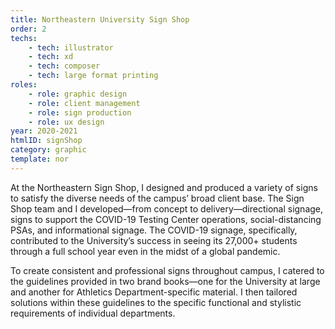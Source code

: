 ```yaml
---
title: Northeastern University Sign Shop
order: 2
techs:
    - tech: illustrator
    - tech: xd
    - tech: composer
    - tech: large format printing
roles:
    - role: graphic design
    - role: client management
    - role: sign production
    - role: ux design
year: 2020-2021
htmlID: signShop
category: graphic
template: nor
---
```

At the Northeastern Sign Shop, I designed and produced a variety of signs to satisfy the diverse needs of the campus’ broad client base. The Sign Shop team and I developed—from concept to delivery—directional signage, signs to support the COVID-19 Testing Center operations, social-distancing PSAs, and informational signage. The COVID-19 signage, specifically, contributed to the University’s success in seeing its 27,000+ students through a full school year even in the midst of a global pandemic.

To create consistent and professional signs throughout campus, I catered to the guidelines provided in two brand books—one for the University at large and another for Athletics Department-specific material. I then tailored solutions within these guidelines to the specific functional and stylistic requirements of individual departments.


